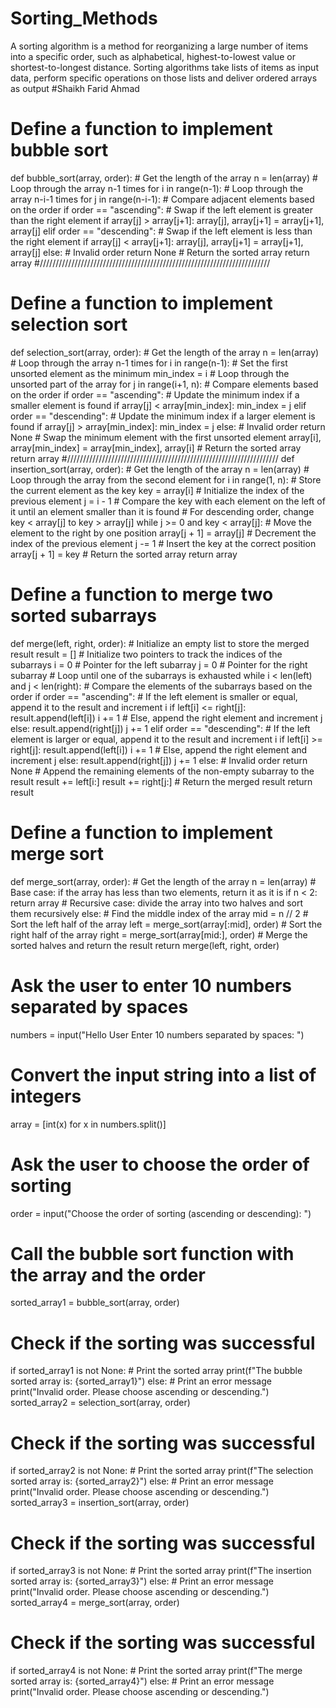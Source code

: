 # Sorting_Methods
A sorting algorithm is a method for reorganizing a large number of items into a specific order, such as alphabetical, highest-to-lowest value or shortest-to-longest distance. Sorting algorithms take lists of items as input data, perform specific operations on those lists and deliver ordered arrays as output
#Shaikh Farid Ahmad

# Define a function to implement bubble sort
def bubble_sort(array, order):
    # Get the length of the array
    n = len(array)
    # Loop through the array n-1 times
    for i in range(n-1):
        # Loop through the array n-i-1 times
        for j in range(n-i-1):
            # Compare adjacent elements based on the order
            if order == "ascending":
                # Swap if the left element is greater than the right element
                if array[j] > array[j+1]:
                    array[j], array[j+1] = array[j+1], array[j]
            elif order == "descending":
                # Swap if the left element is less than the right element
                if array[j] < array[j+1]:
                    array[j], array[j+1] = array[j+1], array[j]
            else:
                # Invalid order
                return None
    # Return the sorted array
    return array
#/////////////////////////////////////////////////////////////////////////
# Define a function to implement selection sort
def selection_sort(array, order):
    # Get the length of the array
    n = len(array)
    # Loop through the array n-1 times
    for i in range(n-1):
        # Set the first unsorted element as the minimum
        min_index = i
        # Loop through the unsorted part of the array
        for j in range(i+1, n):
            # Compare elements based on the order
            if order == "ascending":
                # Update the minimum index if a smaller element is found
                if array[j] < array[min_index]:
                    min_index = j
            elif order == "descending":
                # Update the minimum index if a larger element is found
                if array[j] > array[min_index]:
                    min_index = j
            else:
                # Invalid order
                return None
        # Swap the minimum element with the first unsorted element
        array[i], array[min_index] = array[min_index], array[i]
    # Return the sorted array
    return array
#///////////////////////////////////////////////////////////////////
def insertion_sort(array, order):
    # Get the length of the array
    n = len(array)
    # Loop through the array from the second element
    for i in range(1, n):
        # Store the current element as the key
        key = array[i]
        # Initialize the index of the previous element
        j = i - 1
        # Compare the key with each element on the left of it until an element smaller than it is found
        # For descending order, change key < array[j] to key > array[j]
        while j >= 0 and key < array[j]:
            # Move the element to the right by one position
            array[j + 1] = array[j]
            # Decrement the index of the previous element
            j -= 1
        # Insert the key at the correct position
        array[j + 1] = key
    # Return the sorted array
    return array
# Define a function to merge two sorted subarrays
def merge(left, right, order):
    # Initialize an empty list to store the merged result
    result = []
    # Initialize two pointers to track the indices of the subarrays
    i = 0 # Pointer for the left subarray
    j = 0 # Pointer for the right subarray
    # Loop until one of the subarrays is exhausted
    while i < len(left) and j < len(right):
        # Compare the elements of the subarrays based on the order
        if order == "ascending":
            # If the left element is smaller or equal, append it to the result and increment i
            if left[i] <= right[j]:
                result.append(left[i])
                i += 1
            # Else, append the right element and increment j
            else:
                result.append(right[j])
                j += 1
        elif order == "descending":
            # If the left element is larger or equal, append it to the result and increment i
            if left[i] >= right[j]:
                result.append(left[i])
                i += 1
            # Else, append the right element and increment j
            else:
                result.append(right[j])
                j += 1
        else:
            # Invalid order
            return None
    # Append the remaining elements of the non-empty subarray to the result
    result += left[i:]
    result += right[j:]
    # Return the merged result
    return result

# Define a function to implement merge sort
def merge_sort(array, order):
    # Get the length of the array
    n = len(array)
    # Base case: if the array has less than two elements, return it as it is
    if n < 2:
        return array
    # Recursive case: divide the array into two halves and sort them recursively
    else:
        # Find the middle index of the array
        mid = n // 2
        # Sort the left half of the array
        left = merge_sort(array[:mid], order)
        # Sort the right half of the array
        right = merge_sort(array[mid:], order)
        # Merge the sorted halves and return the result
        return merge(left, right, order)


# Ask the user to enter 10 numbers separated by spaces
numbers = input("Hello User Enter 10 numbers separated by spaces: ")
# Convert the input string into a list of integers
array = [int(x) for x in numbers.split()]
# Ask the user to choose the order of sorting
order = input("Choose the order of sorting (ascending or descending): ")
# Call the bubble sort function with the array and the order
sorted_array1 = bubble_sort(array, order)
# Check if the sorting was successful
if sorted_array1 is not None:
    # Print the sorted array
    print(f"The bubble sorted array is: {sorted_array1}")
else:
    # Print an error message
    print("Invalid order. Please choose ascending or descending.")
sorted_array2 = selection_sort(array, order)
# Check if the sorting was successful
if sorted_array2 is not None:
    # Print the sorted array
    print(f"The selection sorted array is: {sorted_array2}")
else:
    # Print an error message
    print("Invalid order. Please choose ascending or descending.")
sorted_array3 = insertion_sort(array, order)
# Check if the sorting was successful
if sorted_array3 is not None:
    # Print the sorted array
    print(f"The insertion sorted array is: {sorted_array3}")
else:
    # Print an error message
    print("Invalid order. Please choose ascending or descending.")
sorted_array4 = merge_sort(array, order)
# Check if the sorting was successful
if sorted_array4 is not None:
    # Print the sorted array
    print(f"The merge sorted array is: {sorted_array4}")
else:
    # Print an error message
    print("Invalid order. Please choose ascending or descending.")
